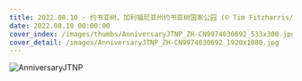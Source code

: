```yaml
---
title: 2022.08.10 - 约书亚树，加利福尼亚州约书亚树国家公园 (© Tim Fitzharris/Minden Pictures)
date: 2022.08.10 00:00:00
cover_index: /images/thumbs/AnniversaryJTNP_ZH-CN9974030692_533x300.jpg
cover_detail: /images/AnniversaryJTNP_ZH-CN9974030692_1920x1080.jpg
---
```


![AnniversaryJTNP](/images/AnniversaryJTNP_ZH-CN9974030692_1920x1080.jpg)
